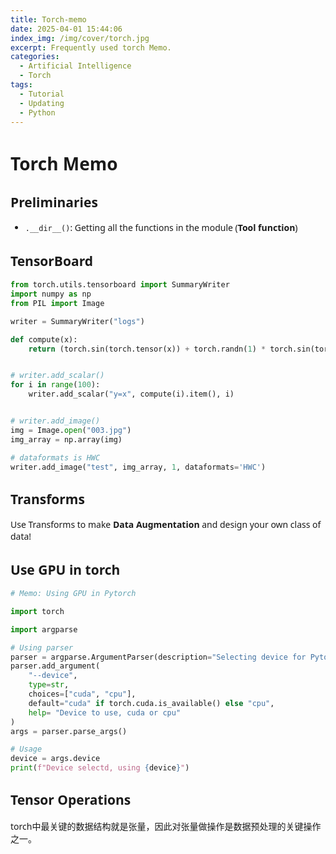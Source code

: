 ```yaml
---
title: Torch-memo
date: 2025-04-01 15:44:06
index_img: /img/cover/torch.jpg
excerpt: Frequently used torch Memo.
categories:
  - Artificial Intelligence
  - Torch
tags:
  - Tutorial
  - Updating
  - Python
---
```


<style>
  html, body, .markdown-body {
    font-family: Georgia, sans, serif;
  }
</style>

# Torch Memo

## Preliminaries

- `.__dir__()`: Getting all the functions in the module (**Tool function**)

## TensorBoard

```python
from torch.utils.tensorboard import SummaryWriter
import numpy as np
from PIL import Image

writer = SummaryWriter("logs")

def compute(x):
    return (torch.sin(torch.tensor(x)) + torch.randn(1) * torch.sin(torch.tensor(x)))


# writer.add_scalar()
for i in range(100):
    writer.add_scalar("y=x", compute(i).item(), i)


# writer.add_image()
img = Image.open("003.jpg")
img_array = np.array(img)

# dataformats is HWC
writer.add_image("test", img_array, 1, dataformats='HWC')

```

## Transforms

Use Transforms to make **Data Augmentation** and design your own class of data!

## Use GPU in torch

```python
# Memo: Using GPU in Pytorch

import torch

import argparse

# Using parser
parser = argparse.ArgumentParser(description="Selecting device for Pytorch")
parser.add_argument(
    "--device",
    type=str,
    choices=["cuda", "cpu"],
    default="cuda" if torch.cuda.is_available() else "cpu",
    help= "Device to use, cuda or cpu"
)
args = parser.parse_args()

# Usage
device = args.device
print(f"Device selectd, using {device}")
```

## Tensor Operations

torch中最关键的数据结构就是张量，因此对张量做操作是数据预处理的关键操作之一。

